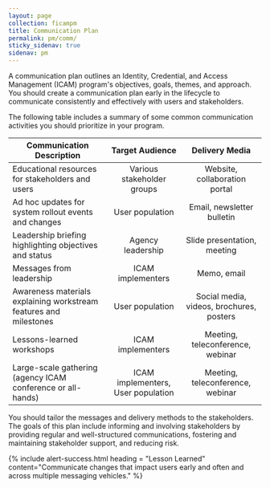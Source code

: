 ```yaml
---
layout: page
collection: ficampm
title: Communication Plan
permalink: pm/comm/
sticky_sidenav: true
sidenav: pm
---
```


A communication plan outlines an Identity, Credential, and Access Management (ICAM) program's objectives, goals, themes, and approach. You should create a communication plan early in the lifecycle to communicate consistently and effectively with users and stakeholders.

The following table includes a summary of some common communication activities you should prioritize in your program.

| <center> Communication Description </center> | <center> Target Audience </center> | <center> Delivery Media </center> |
|----------------------------------------------|:-----------------------:|:---------:|
| Educational resources for stakeholders and users | Various stakeholder groups | Website, collaboration portal |
| Ad hoc updates for system rollout events and changes | User population | Email, newsletter bulletin |
| Leadership briefing highlighting objectives and status | Agency leadership | Slide presentation, meeting |
| Messages from leadership | ICAM implementers | Memo, email |
| Awareness materials explaining workstream features and milestones | User population | Social media, videos, brochures, posters |
| Lessons-learned workshops | ICAM implementers | Meeting, teleconference, webinar |
| Large-scale gathering (agency ICAM conference or all-hands) | ICAM implementers, User population | Meeting, teleconference, webinar |

You should tailor the messages and delivery methods to the stakeholders. The goals of this plan include informing and involving stakeholders by providing regular and well-structured communications, fostering and maintaining stakeholder support, and reducing risk.

{% include alert-success.html heading = "Lesson Learned" content="Communicate changes that impact users early and often and across multiple messaging vehicles." %}
